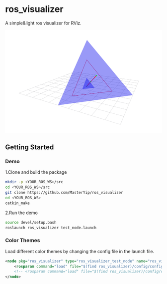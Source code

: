 # ros_visualizer

A simple&amp;light ros visualizer for RViz.

![Demo](doc/demo.png)

## Getting Started

### Demo

1.Clone and build the package

```bash
mkdir -p <YOUR_ROS_WS>/src
cd <YOUR_ROS_WS>/src
git clone https://github.com/MasterYip/ros_visualizer
cd <YOUR_ROS_WS>
catkin_make
```

2.Run the demo

```bash
source devel/setup.bash
roslaunch ros_visualizer test_node.launch
```

### Color Themes

Load different color themes by changing the config file in the launch file.

```xml
<node pkg="ros_visualizer" type="ros_visualizer_test_node" name="ros_visualizer_test_node" output="screen">
    <rosparam command="load" file="$(find ros_visualizer)/config/config_theme_default.yaml"/>
    <!-- <rosparam command="load" file="$(find ros_visualizer)/config/config_theme_blue.yaml"/> -->
</node>
```
